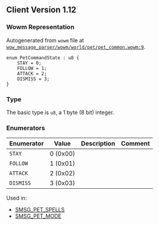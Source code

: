 ## Client Version 1.12

### Wowm Representation

Autogenerated from `wowm` file at [`wow_message_parser/wowm/world/pet/pet_common.wowm:9`](https://github.com/gtker/wow_messages/tree/main/wow_message_parser/wowm/world/pet/pet_common.wowm#L9).

```rust,ignore
enum PetCommandState : u8 {
    STAY = 0;
    FOLLOW = 1;
    ATTACK = 2;
    DISMISS = 3;
}
```
### Type
The basic type is `u8`, a 1 byte (8 bit) integer.
### Enumerators
| Enumerator | Value  | Description | Comment |
| --------- | -------- | ----------- | ------- |
| `STAY` | 0 (0x00) |  |  |
| `FOLLOW` | 1 (0x01) |  |  |
| `ATTACK` | 2 (0x02) |  |  |
| `DISMISS` | 3 (0x03) |  |  |

Used in:
* [SMSG_PET_SPELLS](smsg_pet_spells.md)
* [SMSG_PET_MODE](smsg_pet_mode.md)
